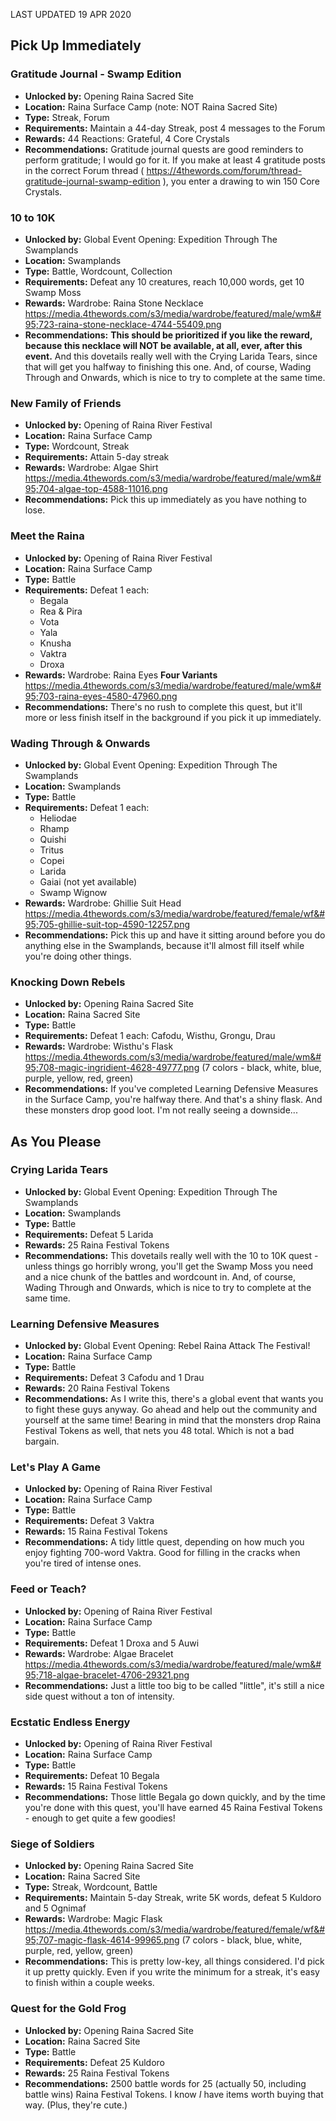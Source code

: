 LAST UPDATED 19 APR 2020

## Pick Up Immediately

### Gratitude Journal - Swamp Edition

- **Unlocked by:** Opening Raina Sacred Site
- **Location:** Raina Surface Camp (note: NOT Raina Sacred Site)
- **Type:** Streak, Forum
- **Requirements:** Maintain a 44-day Streak, post 4 messages to the Forum
- **Rewards:** 44 Reactions: Grateful, 4 Core Crystals
- **Recommendations:** Gratitude journal quests are good reminders to perform gratitude; I would go for it. If you make at least 4 gratitude posts in the correct Forum thread ( https://4thewords.com/forum/thread-gratitude-journal-swamp-edition ), you enter a drawing to win 150 Core Crystals.

### 10 to 10K

- **Unlocked by:** Global Event Opening: Expedition Through The Swamplands
- **Location:** Swamplands
- **Type:** Battle, Wordcount, Collection
- **Requirements:** Defeat any 10 creatures, reach 10,000 words, get 10 Swamp Moss
- **Rewards:** Wardrobe: Raina Stone Necklace https://media.4thewords.com/s3/media/wardrobe/featured/male/wm&#95;723-raina-stone-necklace-4744-55409.png
- **Recommendations:** **This should be prioritized if you like the reward, because this necklace will NOT be available, at all, ever, after this event.** And this dovetails really well with the Crying Larida Tears, since that will get you halfway to finishing this one. And, of course, Wading Through and Onwards, which is nice to try to complete at the same time.

### New Family of Friends

- **Unlocked by:** Opening of Raina River Festival
- **Location:** Raina Surface Camp
- **Type:** Wordcount, Streak
- **Requirements:** Attain 5-day streak 
- **Rewards:** Wardrobe: Algae Shirt https://media.4thewords.com/s3/media/wardrobe/featured/male/wm&#95;704-algae-top-4588-11016.png
- **Recommendations:** Pick this up immediately as you have nothing to lose.

### Meet the Raina

- **Unlocked by:** Opening of Raina River Festival
- **Location:** Raina Surface Camp
- **Type:** Battle
- **Requirements:** Defeat 1 each:
  - Begala
  - Rea & Pira
  - Vota
  - Yala
  - Knusha
  - Vaktra
  - Droxa
- **Rewards:** Wardrobe: Raina Eyes **Four Variants** https://media.4thewords.com/s3/media/wardrobe/featured/male/wm&#95;703-raina-eyes-4580-47960.png
- **Recommendations:** There's no rush to complete this quest, but it'll more or less finish itself in the background if you pick it up immediately.

### Wading Through & Onwards

- **Unlocked by:** Global Event Opening: Expedition Through The Swamplands
- **Location:** Swamplands
- **Type:** Battle
- **Requirements:** Defeat 1 each:
  - Heliodae
  - Rhamp
  - Quishi
  - Tritus
  - Copei
  - Larida
  - Gaiai (not yet available)
  - Swamp Wignow
- **Rewards:** Wardrobe: Ghillie Suit Head https://media.4thewords.com/s3/media/wardrobe/featured/female/wf&#95;705-ghillie-suit-top-4590-12257.png
- **Recommendations:** Pick this up and have it sitting around before you do anything else in the Swamplands, because it'll almost fill itself while you're doing other things.

### Knocking Down Rebels

- **Unlocked by:** Opening Raina Sacred Site
- **Location:** Raina Sacred Site
- **Type:** Battle
- **Requirements:** Defeat 1 each: Cafodu, Wisthu, Grongu, Drau
- **Rewards:** Wardrobe: Wisthu's Flask https://media.4thewords.com/s3/media/wardrobe/featured/male/wm&#95;708-magic-ingridient-4628-49777.png (7 colors - black, white, blue, purple, yellow, red, green)
- **Recommendations:** If you've completed Learning Defensive Measures in the Surface Camp, you're halfway there. And that's a shiny flask. And these monsters drop good loot. I'm not really seeing a downside...

## As You Please

### Crying Larida Tears

- **Unlocked by:** Global Event Opening: Expedition Through The Swamplands
- **Location:** Swamplands
- **Type:** Battle
- **Requirements:** Defeat 5 Larida
- **Rewards:** 25 Raina Festival Tokens
- **Recommendations:** This dovetails really well with the 10 to 10K quest - unless things go horribly wrong, you'll get the Swamp Moss you need and a nice chunk of the battles and wordcount in. And, of course, Wading Through and Onwards, which is nice to try to complete at the same time.

### Learning Defensive Measures

- **Unlocked by:** Global Event Opening: Rebel Raina Attack The Festival!
- **Location:** Raina Surface Camp
- **Type:** Battle
- **Requirements:** Defeat 3 Cafodu and 1 Drau
- **Rewards:** 20 Raina Festival Tokens
- **Recommendations:** As I write this, there's a global event that wants you to fight these guys anyway. Go ahead and help out the community and yourself at the same time! Bearing in mind that the monsters drop Raina Festival Tokens as well, that nets you 48 total. Which is not a bad bargain.

### Let's Play A Game

- **Unlocked by:** Opening of Raina River Festival
- **Location:** Raina Surface Camp
- **Type:** Battle
- **Requirements:** Defeat 3 Vaktra
- **Rewards:** 15 Raina Festival Tokens
- **Recommendations:** A tidy little quest, depending on how much you enjoy fighting 700-word Vaktra. Good for filling in the cracks when you're tired of intense ones.

### Feed or Teach?

- **Unlocked by:** Opening of Raina River Festival
- **Location:** Raina Surface Camp
- **Type:** Battle
- **Requirements:** Defeat 1 Droxa and 5 Auwi
- **Rewards:** Wardrobe: Algae Bracelet https://media.4thewords.com/s3/media/wardrobe/featured/male/wm&#95;718-algae-bracelet-4706-29321.png
- **Recommendations:** Just a little too big to be called "little", it's still a nice side quest without a ton of intensity.

### Ecstatic Endless Energy

- **Unlocked by:** Opening of Raina River Festival
- **Location:** Raina Surface Camp
- **Type:** Battle
- **Requirements:** Defeat 10 Begala
- **Rewards:** 15 Raina Festival Tokens
- **Recommendations:** Those little Begala go down quickly, and by the time you're done with this quest, you'll have earned 45 Raina Festival Tokens - enough to get quite a few goodies!

### Siege of Soldiers

- **Unlocked by:** Opening Raina Sacred Site
- **Location:** Raina Sacred Site
- **Type:** Streak, Wordcount, Battle
- **Requirements:** Maintain 5-day Streak, write 5K words, defeat 5 Kuldoro and 5 Ognimaf
- **Rewards:** Wardrobe: Magic Flask https://media.4thewords.com/s3/media/wardrobe/featured/female/wf&#95;707-magic-flask-4614-99965.png (7 colors - black, blue, white, purple, red, yellow, green)
- **Recommendations:** This is pretty low-key, all things considered. I'd pick it up pretty quickly. Even if you write the minimum for a streak, it's easy to finish within a couple weeks.

### Quest for the Gold Frog

- **Unlocked by:** Opening Raina Sacred Site
- **Location:** Raina Sacred Site
- **Type:** Battle
- **Requirements:** Defeat 25 Kuldoro
- **Rewards:** 25 Raina Festival Tokens
- **Recommendations:** 2500 battle words for 25 (actually 50, including battle wins) Raina Festival Tokens. I know *I* have items worth buying that way. (Plus, they're cute.)